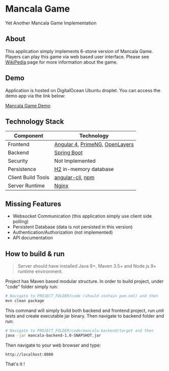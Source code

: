 # Mancala Game
Yet Another Mancala Game Implementation

## About
This application simply implements 6-stone version of Mancala Game. Players can play this game via web based user interface.
Please see [WikiPedia](http://en.wikipedia.org/wiki/Mancala) page for more information about the game.

## Demo
Application is hosted on DigitalOcean Ubuntu droplet. You can access the demo app via the link below:

[Mancala Game Demo](http://mancala.halilayyildiz.com/)





## Technology Stack
Component         | Technology
---               | ---
Frontend          | [Angular 4](https://github.com/angular/angular), [PrimeNG](https://www.primefaces.org/primeng/), [OpenLayers](https://openlayers.org/)
Backend           | [Spring Boot](https://projects.spring.io/spring-boot/)
Security          | Not Implemented
Persistence       | [H2](http://www.h2database.com/) in-memory database
Client Build Tools| [angular-cli](https://github.com/angular/angular-cli), [npm](https://www.npmjs.com/)
Server Runtime    | [Nginx](https://www.nginx.com/)



## Missing Features
- Websocket Communication (this application simply use client side polling)
- Persistent Database (data is not persisted in this version)
- Authentication/Authorization (not implemented)
- API documentation

## How to build & run

> Server should have installed Java 8+, Maven 3.5+ and Node.js 9+ runtime environment.

Project has Maven based modular structure. In order to build project, under "code" folder simply run:

```bash
# Navigate to PROJECT_FOLDER/code (should contain pom.xml) and then
mvn clean package
```
This command will simply build both backend and frontend project, run unit tests and create executable jar binary. Then navigate to backend folder and run:

```bash
# Navigate to PROJECT_FOLDER/code/mancala-backend/target and then
java -jar mancala-backend-1.0-SNAPSHOT.jar
```
Then navigate to your web browser and type:
```bash
http://localhost:8080
```
That's it !



